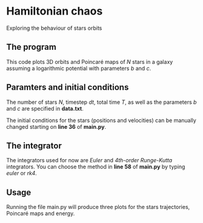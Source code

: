# Hamiltonian chaos
Exploring the behaviour of stars orbits

## The program

This code plots 3D orbits and Poincaré maps of _N_ stars in a galaxy assuming a logarithmic potential with parameters _b_ and _c_.

## Paramters and initial conditions
The number of stars _N_, timestep _dt_, total time _T_, as well as the parameters _b_ and _c_ are specified in **data.txt**.

The initial conditions for the stars (positions and velocities) can be manually changed starting on **line 36** of **main.py**.

## The integrator
The integrators used for now are _Euler_ and _4th-order Runge-Kutta_ integrators. You can choose the method in **line 58** of **main.py** by typing _euler_ or _rk4_.

## Usage

Running the file main.py will produce three plots for the stars trajectories, Poincaré maps and energy.
